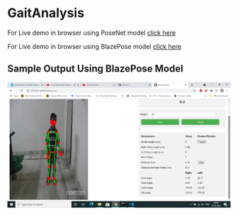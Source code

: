 # GaitAnalysis

For Live demo in browser using PoseNet model [click here](https://ashish5096.github.io/PoseNet/)

For Live demo in browser using BlazePose model [click here](https://ashish5096.github.io/BlazePose/)

## Sample Output Using BlazePose Model

<img src="images/test.png">
